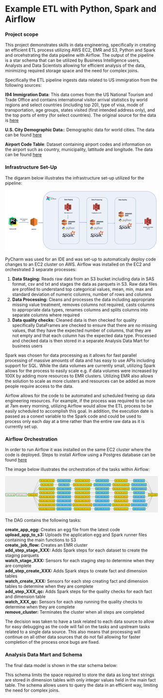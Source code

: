 # Example ETL with Python, Spark and Airflow

### Project scope

This project demonstrates skills in data engineering, specifically in creating an efficient ETL process utilizing AWS EC2, EMR and S3, Python and Spark and orcehstrating the data pipeline with Airflow.  The output of the pipeline is a star schema that can be utilized by Business Intelligence users, Analysts and Data Scientists allowing for efficient analysis of the data, minimizing required storage space and the need for complex joins.  

Specifically the ETL pipeline ingests data related to US immigration from the following sources:

**I94 Immigration Data**: This data comes from the US National Tourism and Trade Office and contains international visitor arrival statistics by world regions and select countries (including top 20), type of visa, mode of transportation, age groups, states visited (first intended address only), and the top ports of entry (for select countries).  The original source for the data is [here](https://travel.trade.gov/research/reports/i94/historical/2016.html)

**U.S. City Demographic Data:**: Demographic data for world cities.  The data can be found [here](https://public.opendatasoft.com/explore/dataset/us-cities-demographics/export/)  

**Airport Code Table**:  Dataset containing airport codes and information on the airport such as country, municipality, lattitude and longitude.  The data can be found [here](https://datahub.io/core/airport-codes#data)

### Infrastructure Set-Up

The digaram below illustrates the infrastructure set-up utilized for the pipeline:

![](Images/infrastructure.PNG)

PyCharm was used for an IDE and was set-up to automatically deploy code changes to an EC2 cluster on AWS.  Airflow was installed on the EC2 and orchestrated 3 separate processes:

1. **Data Staging:**  Reads raw data from an S3 bucket including data in SAS format, csv and txt and stages the data as parquets in S3.  Raw data files are profiled to understand top categorical values, mean, min, max and standard deviation of numeric columns, number of rows and columns
2. **Data Processing:**  Cleans and processes the data including appropriate missing value treatment, removes columns not required, casts columns to appropriate data types, renames columns and splits columns into separate columns where required
3. **Data quality checks:**  Cleaned data is then checked for quality specifically DataFrames are checked to ensure that there are no missing values, that they have the expected number of columns, that they are not empty and that each column has the expected data type.  Processed and checked data is then stored in a separate Analysis Data Mart for business users

Spark was chosen for data processing as it allows for fast parallel processing of massive amounts of data and has easy to use APIs including support for SQL.  While the data volumes are currently small, utilizing Spark allows for the process to easily scale e.g. if data volumes were increased by 100X by adding more resources to EMR clusters.  Utilizing EMR also allows the solution to scale as more clusters and resources can be added as more people require access to the data.

Airflow allows for the code to be automated and scheduled freeing up data engineering resources.  For example, if the process was required to be run at 7am every morning, utilizing Airflow would allow the ETL process to be easily scheduled to accomplish this goal.  In addition, the execution date is passed as a conext variable to the Spark code and could be used to process only each day at a time rather than the entire raw data as it is currently set up.

### Airflow Orchestration

In order to run Airflow it was installed on the same EC2 cluster where the code is deployed.  Steps to install Airflow using a Postgres database can be found [here](https://medium.com/@abraham.pabbathi/airflow-on-aws-ec2-instance-with-ubuntu-aff8d3206171)

The image below illustrates the orchestration of the tasks within Airflow:

![](Images/airflow_tasks.PNG)  

The DAG contains the following tasks:

**create_app_egg:**  Creates an egg file from the latest code  
**upload_app_to_s3:**  Uploads the application egg and Spark runner files containing the main functions to S3  
**create_job_flow:**  Creates an EMR cluster  
**add_step_stage_XXX:**  Adds Spark steps for each dataset to create the staging parquets  
**watch_stage_XXX:**  Sensors for each staging step to determine when they are complete  
**add_step_create_XXX:**  Adds Spark steps to create fact and dimension tables  
**watch_create_XXX:**  Sensors for each step creating fact and dimension tables to determine when they are complete  
**add_step_XXX_qc:**  Adds Spark steps for the quality checks for each fact and dimension table  
**watch_XXX_qc:**  Sensors for each step running the quality checks to determine when they are complete  
**remove_cluster:**  Terminates the cluster when all steps are completed  

The decision was taken to have a task related to each data source to allow for easy debugging as the code will fail on the tasks and upstream tasks related to a single data source.  This also means that processing will continue on all other data sources that do not fail allowing for faster completion of the process once bugs are fixed.

### Analysis Data Mart and Schema  

The final data model is shown in the star schema below:

This schema limits the space required to store the data as long text strings are stored in dimension tables with only integer values held in the main fact table.  The schema allows users to query the data in an efficient way, limiting the need for complex joins.


